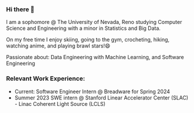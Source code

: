### Hi there 👋
I am a sophomore @ The University of Nevada, Reno studying Computer Science and Engineering with a minor in Statistics and Big Data.

On my free time I enjoy skiing, going to the gym, crocheting, hiking, watching anime, and playing brawl stars!😄

Passionate about: Data Engineering with Machine Learning, and Software Engineering

### Relevant Work Experience:
- Current: Software Engineer Intern @ Breadware for Spring 2024
- Summer 2023 SWE intern @ Stanford Linear Accelerator Center (SLAC) - Linac Coherent Light Source (LCLS)
<!--
**joshmatni/joshmatni** is a ✨ _special_ ✨ repository because its `README.md` (this file) appears on your GitHub profile.

Here are some ideas to get you started:

- 🔭 I’m currently working on ...
- 🌱 I’m currently learning ...
- 👯 I’m looking to collaborate on ...
- 🤔 I’m looking for help with ...
- 💬 Ask me about ...
- 📫 How to reach me: ...
- 😄 Pronouns: ...
- ⚡ Fun fact: ...
-->
